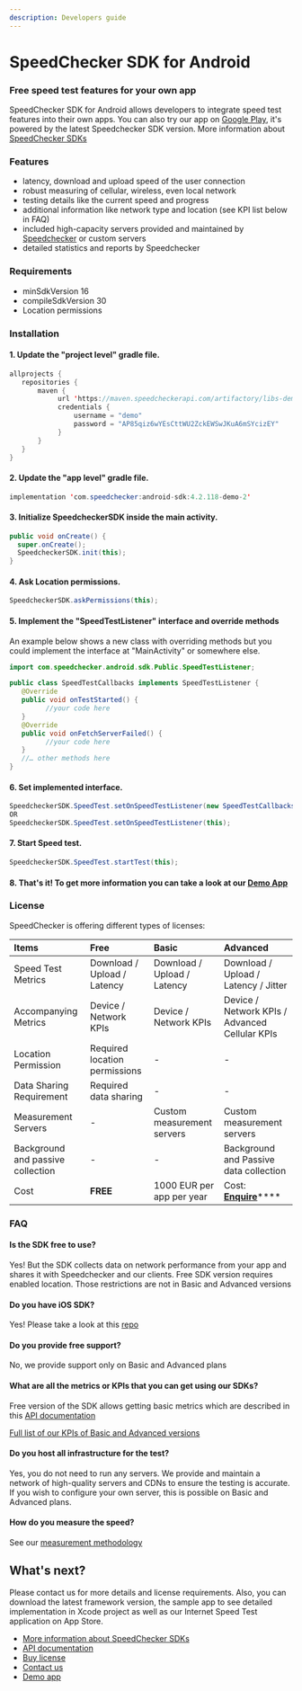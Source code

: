```yaml
---
description: Developers guide
---
```


# SpeedChecker SDK for Android

### Free speed test features for your own app

SpeedChecker SDK for Android allows developers to integrate speed test features into their own apps. You can also try our app on [Google Play](https://play.google.com/store/apps/details?id=uk.co.broadbandspeedchecker&hl=en_US), it's powered by the latest Speedchecker SDK version. More information about [SpeedChecker SDKs](https://www.speedchecker.com/speed-test-tools/mobile-apps-and-sdks.html)

### Features

* latency, download and upload speed of the user connection
* robust measuring of cellular, wireless, even local network
* testing details like the current speed and progress
* additional information like network type and location \(see KPI list below in FAQ\)
* included high-capacity servers provided and maintained by [Speedchecker](https://www.speedchecker.com) or custom servers
* detailed statistics and reports by Speedchecker

### Requirements

* minSdkVersion 16
* compileSdkVersion 30
* Location permissions

### Installation

#### **1. Update the "project level" gradle file.**

```java
allprojects {
   repositories {
       maven {
            url 'https://maven.speedcheckerapi.com/artifactory/libs-demo'
            credentials {
                username = "demo"
                password = "AP85qiz6wYEsCttWU2ZckEWSwJKuA6mSYcizEY"
            }
       }
   }
}
```

####  **2. Update the "app level" gradle file.**

```java
implementation 'com.speedchecker:android-sdk:4.2.118-demo-2'
```

####  **3.** Initialize SpeedcheckerSDK inside the main activity.

```java
public void onCreate() {
  super.onCreate();
  SpeedcheckerSDK.init(this);
}
```

####  **4. Ask Location permissions.**

```java
SpeedcheckerSDK.askPermissions(this);
```

#### 5. Implement the "SpeedTestListener" interface and override methods 

An example below shows a new class with overriding methods but you could implement the interface at "MainActivity" or somewhere else.

```java
import com.speedchecker.android.sdk.Public.SpeedTestListener;

public class SpeedTestCallbacks implements SpeedTestListener {
   @Override
   public void onTestStarted() {
         //your code here
   }
   @Override
   public void onFetchServerFailed() {
         //your code here
   }
   //… other methods here
}
```

####  **6. Set implemented interface.**

```java
SpeedcheckerSDK.SpeedTest.setOnSpeedTestListener(new SpeedTestCallbacks());
OR
SpeedcheckerSDK.SpeedTest.setOnSpeedTestListener(this);
```

####  **7. Start Speed test.**

```java
SpeedcheckerSDK.SpeedTest.startTest(this);
```

#### 8. That's it! To get more information you can take a look at our [Demo App](https://github.com/speedchecker/speedchecker-sdk-android/tree/demo-app)

### License

SpeedChecker is offering different types of licenses:

| Items | Free | Basic | Advanced |
| :--- | :--- | :--- | :--- |
| Speed Test Metrics | Download / Upload / Latency | Download / Upload / Latency | Download / Upload / Latency / Jitter |
| Accompanying Metrics | Device / Network KPIs | Device / Network KPIs | Device / Network KPIs / Advanced Cellular KPIs |
| Location Permission | Required location permissions | - | - |
| Data Sharing Requirement | Required data sharing | - | - |
| Measurement Servers | - | Custom measurement servers | Custom measurement servers |
| Background and passive collection | - | - | Background and Passive data collection |
| Cost | **FREE** | 1000 EUR per app per year | Cost: [**Enquire**](https://www.speedchecker.com/contact-us.html)\*\*\*\* |

### FAQ

#### Is the SDK free to use?

Yes! But the SDK collects data on network performance from your app and shares it with Speedchecker and our clients. Free SDK version requires enabled location. Those restrictions are not in Basic and Advanced versions

#### **Do you have iOS SDK?**

Yes! Please take a look at this [repo](https://github.com/speedchecker/speedchecker-sdk-ios)

#### **Do you provide free support?**

No, we provide support only on Basic and Advanced plans

#### **What are all the metrics or KPIs that you can get using our SDKs?**

Free version of the SDK allows getting basic metrics which are described in this [API documentation](https://github.com/speedchecker/speedchecker-sdk-android/wiki/API-documentation)

[Full list of our KPIs of Basic and Advanced versions](https://www.speedchecker.com/broadband-data/kpis.html)

#### **Do you host all infrastructure for the test?**

Yes, you do not need to run any servers. We provide and maintain a network of high-quality servers and CDNs to ensure the testing is accurate. If you wish to configure your own server, this is possible on Basic and Advanced plans.

#### **How do you measure the speed?**

See our [measurement methodology](https://www.speedchecker.com/broadband-data/measurement-method.html)

## What's next?

Please contact us for more details and license requirements. Also, you can download the latest framework version, the sample app to see detailed implementation in Xcode project as well as our Internet Speed Test application on App Store.

* [More information about SpeedChecker SDKs](https://www.speedchecker.com/speed-test-tools/mobile-apps-and-sdks.html)
* [API documentation](https://github.com/speedchecker/speedchecker-sdk-android/wiki/API-documentation)
* [Buy license](https://www.speedchecker.com/contact-us.html)
* [Contact us](https://www.speedchecker.com/contact-us.html)
* [Demo app](https://github.com/speedchecker/speedchecker-sdk-android/tree/demo-app)

